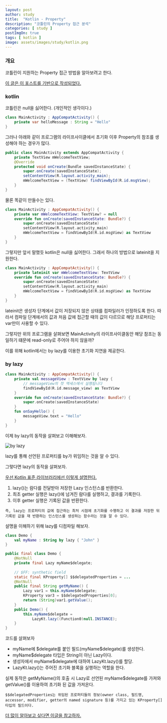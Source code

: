 ```yaml
---
layout: post
author: study
title:  "Kotlin - Property"
description: "코틀린의 Property 접근 분석"
categories: [ study ]
postImgOn: true
tags: [ kotlin ]
image: assets/images/study/kotlin.png
---
```


### 개요

코틀린이 지원하는 Property 접근 방법을 알아보려고 한다.

[이 글은 이 포스트를 기반으로 작성되었다.](https://medium.com/til-kotlin-ko/kotlin-delegated-property-by-lazy%EB%8A%94-%EC%96%B4%EB%96%BB%EA%B2%8C-%EB%8F%99%EC%9E%91%ED%95%98%EB%8A%94%EA%B0%80-74912d3e9c56)


### kotlin

코틀린은 null을 싫어한다. (개인적인 생각이다.)

```java
class MainActivity : AppCompatActivity() {
    private var helloMessage : String = "Hello"
}
```

그러나 아래와 같이 프로그램의 라이프사이클에서 초기화 이후 Property의 참조를 생성해야 하는 경우가 많다.

```java
public class MainActivity extends AppCompatActivity {
    private TextView mWelcomeTextView;
    @Override
    protected void onCreate(Bundle savedInstanceState) {
        super.onCreate(savedInstanceState);
        setContentView(R.layout.activity_main);
        mWelcomeTextView = (TextView) findViewById(R.id.msgView);
    }
}
```

물론 똑같이 만들수는 있다.

```kotlin
class MainActivity : AppCompatActivity() {
    private var mWelcomeTextView: TextView? = null
    override fun onCreate(savedInstanceState: Bundle?) {
        super.onCreate(savedInstanceState)
        setContentView(R.layout.activity_main)
        mWelcomeTextView = findViewById(R.id.msgView) as TextView
    }
}
```

그렇지만 앞서 말했듯 kotlin은 null을 싫어한다. 그래서 하나의 방법으로 lateinit을 지원한다.

```kotlin
class MainActivity : AppCompatActivity() {
    private lateinit var mWelcomeTextView: TextView
    override fun onCreate(savedInstanceState: Bundle?) {
        super.onCreate(savedInstanceState)
        setContentView(R.layout.activity_main)
        mWelcomeTextView = findViewById(R.id.msgView) as TextView
    }
}
```

lateinit은 생성자 단계에서 값이 저장되지 않은 상태를 컴파일러가 인정하도록 한다.
따라서 컴파일 단계에서의 값과 처음 값에 접근할 때의 값이 다르므로 해당 프로퍼티는 var만이 사용할 수 있다.

그렇지만 위의 프로그램을 살펴보면 MainActivity의 라이프사이클동안 해당 참조는 동일하기 떄문에 read-only로 주어야 하지 않을까?


이를 위해 kotlin에서는 by lazy를 이용한 초기화 지연을 제공한다.

### by lazy

```kotlin
class MainActivity : AppCompatActivity() {
    private val messageView : TextView by lazy {
        // messageView의 첫 액세스에서 실행됩니다
        findViewById(R.id.message_view) as TextView
    }
    override fun onCreate(savedInstanceState: Bundle?) {
        super.onCreate(savedInstanceState)
    }
    fun onSayHello() {
        messageView.text = "Hello"
    }
}
```

이제 by lazy의 동작을 살펴보고 이해해보자.


<div class="card h-100 my-u-padding"><div class="insertcover"><div class=""><img class="inserturl" src="{{ site.baseurl }}/assets/images/study/kotlin/kotlin_bylazy.png" alt="by lazy"/></div></div></div>


lazy를 통해 선언된 프로퍼티를 by가 위임하는 것을 알 수 있다.

그렇다면 lazy의 동작을 살펴보자. 

[우선 Kotlin 표준 라이브러리에선 이렇게 설명한다.](https://kotlinlang.org/api/latest/jvm/stdlib/kotlin/lazy.html)

1. lazy()는 람다를 전달받아 저장한 Lazy<T> 인스턴스를 반환한다.
2. 최초 getter 실행은 lazy()에 넘겨진 람다를 실행하고, 결과를 기록한다.
3. 이후 getter 실행은 기록된 값을 반환한다.

`즉, lazy는 프로퍼티의 값에 접근하는 최처 시점에 초기화를 수행하고 이 결과를 저장한 뒤 기록된 값을 재 반환하는 인스턴스를 생성하는 함수라는 것을 알 수 있다.`


설명을 이해하기 위해 lazy를 디컴파일 해보자.

```kotlin
class Demo {
    val myName : String by lazy { "John" }
}
```

```java
public final class Demo {
    @NotNull
    private final Lazy myName$delegate;
    
    // $FF: synthetic field
    static final KProperty[] $$delegatedProperties = ...
    @NotNull
    public final String getMyName() {
        Lazy var1 = this.myName$delegate;
        KProperty var3 = $$delegatedProperties[0];
        return (String)var1.getValue();
    }
    public Demo() {
        this.myName$delegate =
            LazyKt.lazy((Function0)null.INSTANCE);
    }
}
```

코드를 살펴보자

- myName에 &#36;delegate를 붙인 필드(myName&#36;delegate)를 생성한다. 
- myName&#36;delegate 타입은 String이 아닌 Lazy이다.
- 생성자에서 myName&#36;delegate에 대하여 LazyKt.lazy()를 할당.
- LazyKt.lazy()는 주어진 초기화 블록을 실행하는 역할을 한다.

실제 동작은 getMyName()의 호출 시 Lazy로 선언된 myName&#36;delegate를 가져와 getValue()를 이용하여 초기화 된 값을 가져온다.

`$$delegatedProperties는 위임된 프로퍼티들의 정보(owner class, 필드명, accessor, modifier, getter의 named signature 등)를 가지고 있는 KProperty[] 타입의 필드이다.`


[더 많이 알아보고 싶다면 이글을 참고하자.](https://medium.com/til-kotlin-ko/kotlin-delegated-property-by-lazy%EB%8A%94-%EC%96%B4%EB%96%BB%EA%B2%8C-%EB%8F%99%EC%9E%91%ED%95%98%EB%8A%94%EA%B0%80-74912d3e9c56)




